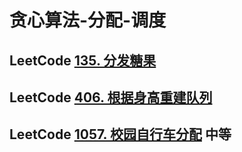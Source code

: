 # 贪心算法-分配-调度



## LeetCode [135. 分发糖果](https://leetcode.cn/problems/candy/)

## LeetCode [406. 根据身高重建队列](https://leetcode.cn/problems/queue-reconstruction-by-height/)



## LeetCode [1057. 校园自行车分配](https://leetcode.cn/problems/campus-bikes/) 中等



